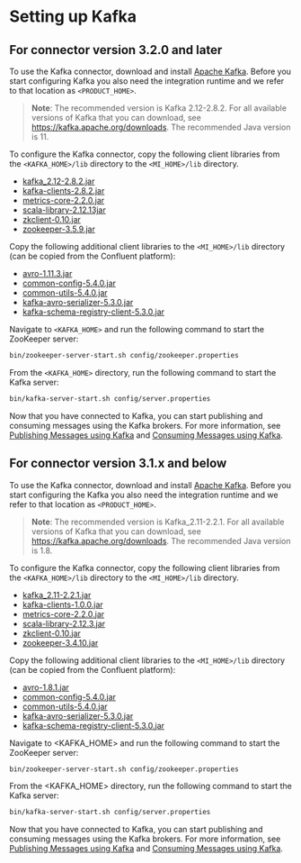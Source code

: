 # Setting up Kafka

## For connector version 3.2.0 and later

To use the Kafka connector, download and install [Apache Kafka](http://kafka.apache.org/downloads.html). Before you start configuring Kafka you also need the integration runtime and we refer to that location as `<PRODUCT_HOME>`.

> **Note**: The recommended version is Kafka 2.12-2.8.2. For all available versions of Kafka that you can download, see https://kafka.apache.org/downloads. The recommended Java version is 11.

To configure the Kafka connector, copy the following client libraries from the `<KAFKA_HOME>/lib` directory to the `<MI_HOME>/lib` directory.

* [kafka_2.12-2.8.2.jar](https://mvnrepository.com/artifact/org.apache.kafka/kafka_2.12/2.8.2)
* [kafka-clients-2.8.2.jar](https://mvnrepository.com/artifact/org.apache.kafka/kafka-clients/2.8.2)
* [metrics-core-2.2.0.jar](https://mvnrepository.com/artifact/com.yammer.metrics/metrics-core/2.2.0)
* [scala-library-2.12.13jar](https://mvnrepository.com/artifact/org.scala-lang/scala-library/2.12.13)
* [zkclient-0.10.jar](https://mvnrepository.com/artifact/com.101tec/zkclient/0.10)
* [zookeeper-3.5.9.jar](https://mvnrepository.com/artifact/org.apache.zookeeper/zookeeper/3.5.9)

Copy the following additional client libraries to the `<MI_HOME>/lib` directory (can be copied from the Confluent platform):

* [avro-1.11.3.jar](https://mvnrepository.com/artifact/org.apache.avro/avro/1.11.3)
* [common-config-5.4.0.jar](https://mvnrepository.com/artifact/io.confluent/common-config/5.4.0)
* [common-utils-5.4.0.jar](https://mvnrepository.com/artifact/io.confluent/common-utils/5.4.0)
* [kafka-avro-serializer-5.3.0.jar](https://mvnrepository.com/artifact/io.confluent/kafka-avro-serializer/5.3.0)
* [kafka-schema-registry-client-5.3.0.jar](https://mvnrepository.com/artifact/io.confluent/kafka-schema-registry-client/5.3.0)

Navigate to `<KAFKA_HOME>` and run the following command to start the ZooKeeper server:

```bash
bin/zookeeper-server-start.sh config/zookeeper.properties
```

From the `<KAFKA_HOME>` directory, run the following command to start the Kafka server:

```bash
bin/kafka-server-start.sh config/server.properties
```

Now that you have connected to Kafka, you can start publishing and consuming messages using the Kafka brokers. For more information, see [Publishing Messages using Kafka]({{base_path}}/reference/connectors/kafka-connector/kafka-connector-producer-example/) and [Consuming Messages using Kafka]({{base_path}}/reference/connectors/kafka-connector/kafka-inbound-endpoint-example/).

## For connector version 3.1.x and below

To use the Kafka connector, download and install [Apache Kafka](http://kafka.apache.org/downloads.html). Before you start configuring the Kafka you also need the integration runtime and we refer to that location as `<PRODUCT_HOME>`.

> **Note**: The recommended version is Kafka_2.11-2.2.1. For all available versions of Kafka that you can download, see https://kafka.apache.org/downloads. The recommended Java version is 1.8.

To configure the Kafka connector, copy the following client libraries from the `<KAFKA_HOME>/lib` directory to the `<MI_HOME>/lib` directory.

* [kafka_2.11-2.2.1.jar](https://mvnrepository.com/artifact/org.apache.kafka/kafka_2.11/2.2.1)  
* [kafka-clients-1.0.0.jar](https://mvnrepository.com/artifact/org.apache.kafka/kafka-clients/1.0.0)
* [metrics-core-2.2.0.jar](https://mvnrepository.com/artifact/com.yammer.metrics/metrics-core/2.2.0)
* [scala-library-2.12.3.jar](https://mvnrepository.com/artifact/org.scala-lang/scala-library/2.12.3)
* [zkclient-0.10.jar](https://mvnrepository.com/artifact/com.101tec/zkclient/0.10)
* [zookeeper-3.4.10.jar](https://mvnrepository.com/artifact/org.apache.zookeeper/zookeeper/3.4.10)

Copy the following additional client libraries to the `<MI_HOME>/lib` directory (can be copied from the Confluent platform):

* [avro-1.8.1.jar](https://mvnrepository.com/artifact/org.apache.avro/avro/1.8.1)
* [common-config-5.4.0.jar](https://mvnrepository.com/artifact/io.confluent/common-config/5.4.0)
* [common-utils-5.4.0.jar](https://mvnrepository.com/artifact/io.confluent/common-utils/5.4.0)
* [kafka-avro-serializer-5.3.0.jar](https://mvnrepository.com/artifact/io.confluent/kafka-avro-serializer/5.3.0)
* [kafka-schema-registry-client-5.3.0.jar](https://mvnrepository.com/artifact/io.confluent/kafka-schema-registry-client/5.3.0)

Navigate to <KAFKA_HOME> and run the following command to start the ZooKeeper server:

```bash
bin/zookeeper-server-start.sh config/zookeeper.properties
```

From the <KAFKA_HOME> directory, run the following command to start the Kafka server:

```bash
bin/kafka-server-start.sh config/server.properties
```

Now that you have connected to Kafka, you can start publishing and consuming messages using the Kafka brokers. For more information, see [Publishing Messages using Kafka]({{base_path}}/reference/connectors/kafka-connector/kafka-connector-producer-example/) and [Consuming Messages using Kafka]({{base_path}}/reference/connectors/kafka-connector/kafka-inbound-endpoint-example/).
